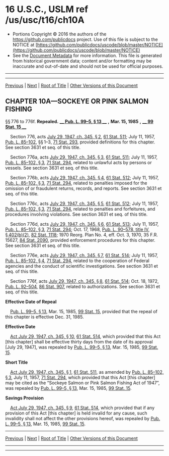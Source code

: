 ---
---

# 16 U.S.C., USLM ref /us/usc/t16/ch10A

* Portions Copyright © 2016 the authors of the https://github.com/publicdocs project.
  Use of this file is subject to the NOTICE at [https://github.com/publicdocs/uscode/blob/master/NOTICE](https://github.com/publicdocs/uscode/blob/master/NOTICE)
* See the [Document Metadata](././../../../..//README.md) for more information.
  This file is generated from historical government data; content and/or formatting may be inaccurate and out-of-date and should not be used for official purposes.

----------
----------

[Previous](./../../../..//us/usc/t16/ch10/schIV/m__us_usc_t16_s773k.md) | [Next](./../../../..//us/usc/t16/ch10B/m__us_usc_t16_ch10B.md) | [Root of Title](./../../../../) | [Other Versions of this Document](https://publicdocs.github.io/go/links?ns=uslm&ref=%2Fus%2Fusc%2Ft16%2Fch10A)

## CHAPTER 10A—SOCKEYE OR PINK SALMON FISHING

§§ 776 to 776f. __Repealed.__  __[__  __Pub. L. 99–5, § 13__  __][/us/pl/99/5/s13]__  __,__  __Mar. 15, 1985__  __,__  __[__  __99 Stat. 15__  __][/us/stat/99/15]__ 

    Section 776, acts [July 29, 1947, ch. 345, § 2][/us/act/1947-07-29/ch345/s2], [61 Stat. 511][/us/stat/61/511]; July 11, 1957, [Pub. L. 85–102][/us/pl/85/102], §§ 1–3, [71 Stat. 293][/us/stat/71/293], provided definitions for this chapter. See section 3631 et seq. of this title.

    Section 776a, acts [July 29, 1947, ch. 345, § 3][/us/act/1947-07-29/ch345/s3], [61 Stat. 511][/us/stat/61/511]; July 11, 1957, [Pub. L. 85–102, § 3][/us/pl/85/102/s3], [71 Stat. 294][/us/stat/71/294], related to unlawful acts by persons or vessels. See section 3631 et seq. of this title.

    Section 776b, acts [July 29, 1947, ch. 345, § 4][/us/act/1947-07-29/ch345/s4], [61 Stat. 512][/us/stat/61/512]; July 11, 1957, [Pub. L. 85–102, § 3][/us/pl/85/102/s3], [71 Stat. 294][/us/stat/71/294], related to penalties imposed for the omission of or fraudulent returns, records, and reports. See section 3631 et seq. of this title.

    Section 776c, acts [July 29, 1947, ch. 345, § 5][/us/act/1947-07-29/ch345/s5], [61 Stat. 512][/us/stat/61/512]; July 11, 1957, [Pub. L. 85–102, § 3][/us/pl/85/102/s3], [71 Stat. 294][/us/stat/71/294], related to penalties and forfeitures, and procedures involving violations. See section 3631 et seq. of this title.

    Section 776d, acts [July 29, 1947, ch. 345, § 6][/us/act/1947-07-29/ch345/s6], [61 Stat. 513][/us/stat/61/513]; July 11, 1957, [Pub. L. 85–102, § 3][/us/pl/85/102/s3], [71 Stat. 294][/us/stat/71/294]; Oct. 17, 1968, [Pub. L. 90–578, title IV, § 402(b)(2)][/us/pl/90/578/s402/b/2], [82 Stat. 1118][/us/stat/82/1118]; 1970 Reorg. Plan No. 4, eff. Oct. 3, 1970, 35 F.R. 15627, [84 Stat. 2090][/us/stat/84/2090], provided enforcement procedures for this chapter. See section 3631 et seq. of this title.

    Section 776e, acts [July 29, 1947, ch. 345, § 7][/us/act/1947-07-29/ch345/s7], [61 Stat. 514][/us/stat/61/514]; July 11, 1957, [Pub. L. 85–102, § 4][/us/pl/85/102/s4], [71 Stat. 294][/us/stat/71/294], related to the cooperation of Federal agencies and the conduct of scientific investigations. See section 3631 et seq. of this title.

    Section 776f, acts [July 29, 1947, ch. 345, § 8][/us/act/1947-07-29/ch345/s8], [61 Stat. 514][/us/stat/61/514]; Oct. 18, 1972, [Pub. L. 92–504][/us/pl/92/504], [86 Stat. 907][/us/stat/86/907], related to authorizations. See section 3631 et seq. of this title.

 __Effective Date of Repeal__ 

    [Pub. L. 99–5, § 13][/us/pl/99/5/s13], Mar. 15, 1985, [99 Stat. 15][/us/stat/99/15], provided that the repeal of this chapter is effective Dec. 31, 1985.

 __Effective Date__ 

    [Act July 29, 1947, ch. 345, § 10][/us/act/1947-07-29/ch345/s10], [61 Stat. 514][/us/stat/61/514], which provided that this Act \[this chapter\] shall be effective thirty days from the date of its approval \[July 29, 1947\], was repealed by [Pub. L. 99–5, § 13][/us/pl/99/5/s13], Mar. 15, 1985, [99 Stat. 15][/us/stat/99/15].

 __Short Title__ 

    [Act July 29, 1947, ch. 345, § 1][/us/act/1947-07-29/ch345/s1], [61 Stat. 511][/us/stat/61/511], as amended by [Pub. L. 85–102, § 3][/us/pl/85/102/s3], July 11, 1957, [71 Stat. 294][/us/stat/71/294], which provided that this Act \[this chapter\] may be cited as the “Sockeye Salmon or Pink Salmon Fishing Act of 1947”, was repealed by [Pub. L. 99–5, § 13][/us/pl/99/5/s13], Mar. 15, 1985, [99 Stat. 15][/us/stat/99/15].

 __Savings Provision__ 

    [Act July 29, 1947, ch. 345, § 9][/us/act/1947-07-29/ch345/s9], [61 Stat. 514][/us/stat/61/514], which provided that if any provision of this Act \[this chapter\] is held invalid for any cause, such invalidity shall not affect the other provisions hereof, was repealed by [Pub. L. 99–5, § 13][/us/pl/99/5/s13], Mar. 15, 1985, [99 Stat. 15][/us/stat/99/15].

----------

[Previous](./../../../..//us/usc/t16/ch10/schIV/m__us_usc_t16_s773k.md) | [Next](./../../../..//us/usc/t16/ch10B/m__us_usc_t16_ch10B.md) | [Root of Title](./../../../../) | [Other Versions of this Document](https://publicdocs.github.io/go/links?ns=uslm&ref=%2Fus%2Fusc%2Ft16%2Fch10A)

----------
----------

[/us/pl/99/5/s13]: https://publicdocs.github.io/go/links?ns=uslm&ref=%2Fus%2Fpl%2F99%2F5%2Fs13
[/us/stat/99/15]: https://publicdocs.github.io/go/links?ns=uslm&ref=%2Fus%2Fstat%2F99%2F15
[/us/act/1947-07-29/ch345/s2]: https://publicdocs.github.io/go/links?ns=uslm&ref=%2Fus%2Fact%2F1947-07-29%2Fch345%2Fs2
[/us/stat/61/511]: https://publicdocs.github.io/go/links?ns=uslm&ref=%2Fus%2Fstat%2F61%2F511
[/us/pl/85/102]: https://publicdocs.github.io/go/links?ns=uslm&ref=%2Fus%2Fpl%2F85%2F102
[/us/stat/71/293]: https://publicdocs.github.io/go/links?ns=uslm&ref=%2Fus%2Fstat%2F71%2F293
[/us/act/1947-07-29/ch345/s3]: https://publicdocs.github.io/go/links?ns=uslm&ref=%2Fus%2Fact%2F1947-07-29%2Fch345%2Fs3
[/us/stat/61/511]: https://publicdocs.github.io/go/links?ns=uslm&ref=%2Fus%2Fstat%2F61%2F511
[/us/pl/85/102/s3]: https://publicdocs.github.io/go/links?ns=uslm&ref=%2Fus%2Fpl%2F85%2F102%2Fs3
[/us/stat/71/294]: https://publicdocs.github.io/go/links?ns=uslm&ref=%2Fus%2Fstat%2F71%2F294
[/us/act/1947-07-29/ch345/s4]: https://publicdocs.github.io/go/links?ns=uslm&ref=%2Fus%2Fact%2F1947-07-29%2Fch345%2Fs4
[/us/stat/61/512]: https://publicdocs.github.io/go/links?ns=uslm&ref=%2Fus%2Fstat%2F61%2F512
[/us/pl/85/102/s3]: https://publicdocs.github.io/go/links?ns=uslm&ref=%2Fus%2Fpl%2F85%2F102%2Fs3
[/us/stat/71/294]: https://publicdocs.github.io/go/links?ns=uslm&ref=%2Fus%2Fstat%2F71%2F294
[/us/act/1947-07-29/ch345/s5]: https://publicdocs.github.io/go/links?ns=uslm&ref=%2Fus%2Fact%2F1947-07-29%2Fch345%2Fs5
[/us/stat/61/512]: https://publicdocs.github.io/go/links?ns=uslm&ref=%2Fus%2Fstat%2F61%2F512
[/us/pl/85/102/s3]: https://publicdocs.github.io/go/links?ns=uslm&ref=%2Fus%2Fpl%2F85%2F102%2Fs3
[/us/stat/71/294]: https://publicdocs.github.io/go/links?ns=uslm&ref=%2Fus%2Fstat%2F71%2F294
[/us/act/1947-07-29/ch345/s6]: https://publicdocs.github.io/go/links?ns=uslm&ref=%2Fus%2Fact%2F1947-07-29%2Fch345%2Fs6
[/us/stat/61/513]: https://publicdocs.github.io/go/links?ns=uslm&ref=%2Fus%2Fstat%2F61%2F513
[/us/pl/85/102/s3]: https://publicdocs.github.io/go/links?ns=uslm&ref=%2Fus%2Fpl%2F85%2F102%2Fs3
[/us/stat/71/294]: https://publicdocs.github.io/go/links?ns=uslm&ref=%2Fus%2Fstat%2F71%2F294
[/us/pl/90/578/s402/b/2]: https://publicdocs.github.io/go/links?ns=uslm&ref=%2Fus%2Fpl%2F90%2F578%2Fs402%2Fb%2F2
[/us/stat/82/1118]: https://publicdocs.github.io/go/links?ns=uslm&ref=%2Fus%2Fstat%2F82%2F1118
[/us/stat/84/2090]: https://publicdocs.github.io/go/links?ns=uslm&ref=%2Fus%2Fstat%2F84%2F2090
[/us/act/1947-07-29/ch345/s7]: https://publicdocs.github.io/go/links?ns=uslm&ref=%2Fus%2Fact%2F1947-07-29%2Fch345%2Fs7
[/us/stat/61/514]: https://publicdocs.github.io/go/links?ns=uslm&ref=%2Fus%2Fstat%2F61%2F514
[/us/pl/85/102/s4]: https://publicdocs.github.io/go/links?ns=uslm&ref=%2Fus%2Fpl%2F85%2F102%2Fs4
[/us/stat/71/294]: https://publicdocs.github.io/go/links?ns=uslm&ref=%2Fus%2Fstat%2F71%2F294
[/us/act/1947-07-29/ch345/s8]: https://publicdocs.github.io/go/links?ns=uslm&ref=%2Fus%2Fact%2F1947-07-29%2Fch345%2Fs8
[/us/stat/61/514]: https://publicdocs.github.io/go/links?ns=uslm&ref=%2Fus%2Fstat%2F61%2F514
[/us/pl/92/504]: https://publicdocs.github.io/go/links?ns=uslm&ref=%2Fus%2Fpl%2F92%2F504
[/us/stat/86/907]: https://publicdocs.github.io/go/links?ns=uslm&ref=%2Fus%2Fstat%2F86%2F907
[/us/pl/99/5/s13]: https://publicdocs.github.io/go/links?ns=uslm&ref=%2Fus%2Fpl%2F99%2F5%2Fs13
[/us/stat/99/15]: https://publicdocs.github.io/go/links?ns=uslm&ref=%2Fus%2Fstat%2F99%2F15
[/us/act/1947-07-29/ch345/s10]: https://publicdocs.github.io/go/links?ns=uslm&ref=%2Fus%2Fact%2F1947-07-29%2Fch345%2Fs10
[/us/stat/61/514]: https://publicdocs.github.io/go/links?ns=uslm&ref=%2Fus%2Fstat%2F61%2F514
[/us/pl/99/5/s13]: https://publicdocs.github.io/go/links?ns=uslm&ref=%2Fus%2Fpl%2F99%2F5%2Fs13
[/us/stat/99/15]: https://publicdocs.github.io/go/links?ns=uslm&ref=%2Fus%2Fstat%2F99%2F15
[/us/act/1947-07-29/ch345/s1]: https://publicdocs.github.io/go/links?ns=uslm&ref=%2Fus%2Fact%2F1947-07-29%2Fch345%2Fs1
[/us/stat/61/511]: https://publicdocs.github.io/go/links?ns=uslm&ref=%2Fus%2Fstat%2F61%2F511
[/us/pl/85/102/s3]: https://publicdocs.github.io/go/links?ns=uslm&ref=%2Fus%2Fpl%2F85%2F102%2Fs3
[/us/stat/71/294]: https://publicdocs.github.io/go/links?ns=uslm&ref=%2Fus%2Fstat%2F71%2F294
[/us/pl/99/5/s13]: https://publicdocs.github.io/go/links?ns=uslm&ref=%2Fus%2Fpl%2F99%2F5%2Fs13
[/us/stat/99/15]: https://publicdocs.github.io/go/links?ns=uslm&ref=%2Fus%2Fstat%2F99%2F15
[/us/act/1947-07-29/ch345/s9]: https://publicdocs.github.io/go/links?ns=uslm&ref=%2Fus%2Fact%2F1947-07-29%2Fch345%2Fs9
[/us/stat/61/514]: https://publicdocs.github.io/go/links?ns=uslm&ref=%2Fus%2Fstat%2F61%2F514
[/us/pl/99/5/s13]: https://publicdocs.github.io/go/links?ns=uslm&ref=%2Fus%2Fpl%2F99%2F5%2Fs13
[/us/stat/99/15]: https://publicdocs.github.io/go/links?ns=uslm&ref=%2Fus%2Fstat%2F99%2F15



